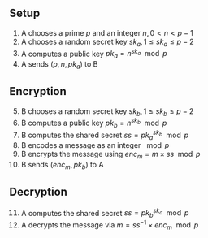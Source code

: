 ## Setup
1. A chooses a prime $p$ and an integer $n, 0<n<p-1$
2. A chooses a random secret key $sk_a, 1 \le sk_a \le p-2$
3. A computes a public key $pk_a=n^{sk_a}\mod p$
4. A sends $(p, n, pk_a)$ to B

## Encryption
5. B chooses a random secret key $sk_b, 1 \le sk_b \le p-2$
6. B computes a public key $pk_b=n^{sk_b}\mod p$
7. B computes the shared secret $ss=pk_a^{sk_b}\mod p$
8. B encodes a message as an integer $\mod p$
9. B encrypts the message using ${enc}_m=m\times ss\mod p$
10. B sends $({enc}_m, pk_b)$ to A

## Decryption
11. A computes the shared secret $ss=pk_b^{sk_a}\mod p$
12. A decrypts the message via $m=ss^{-1}\times{enc}_m\mod p$